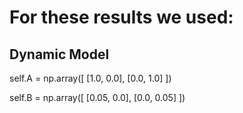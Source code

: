 # For these results we used:

## Dynamic Model
self.A = np.array([
    [1.0, 0.0],
    [0.0, 1.0]
])

self.B = np.array([
    [0.05, 0.0],
    [0.0, 0.05]
])       





